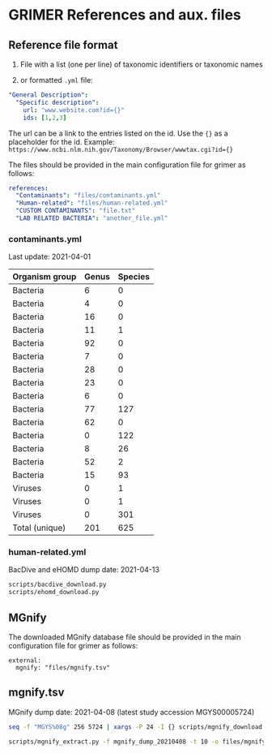 # GRIMER References and aux. files

## Reference file format

1) File with a list (one per line) of taxonomic identifiers or taxonomic names

2) or formatted `.yml` file:


```yaml
"General Description":
  "Specific description":
    url: "www.website.com?id={}" 
    ids: [1,2,3]
```


The url can be a link to the entries listed on the id. Use the `{}` as a placeholder for the id. Example: `https://www.ncbi.nlm.nih.gov/Taxonomy/Browser/wwwtax.cgi?id={}`

The files should be provided in the main configuration file for grimer as follows:

```yaml
references:
  "Contaminants": "files/contaminants.yml"
  "Human-related": "files/human-related.yml" 
  "CUSTOM CONTAMINANTS": "file.txt"
  "LAB RELATED BACTERIA": "another_file.yml"
```

### contaminants.yml

Last update: 2021-04-01

 | Organism group | Genus | Species |
 |----------------|-------|---------|
 | Bacteria | 6 | 0 | 1998 Tanner, M.A. et al. |
 | Bacteria | 4 | 0 | 2003 Grahn, N. et al. |
 | Bacteria | 16 | 0 | 2006 Barton, H.A. et al. |
 | Bacteria | 11 | 1 | 2014 Laurence, M. et al. |
 | Bacteria | 92 | 0 | 2014 Salter, S.J. et al. |
 | Bacteria | 7 | 0 | 2015 Jervis-Bardy, J. et al. |
 | Bacteria | 28 | 0 | 2015 Jousselin, E. et al. | 
 | Bacteria | 23 | 0 | 2016 Lauder, A.P. et al. |
 | Bacteria | 6 | 0 | 2016 Lazarevic, V. et al. | 
 | Bacteria | 77 | 127 | 2016 Glassing, A. et al. |
 | Bacteria | 62 | 0 | 2017 Salter, S.J. et al. |
 | Bacteria | 0 | 122 | 2018 Kirstahler, P. et al. |
 | Bacteria | 8 | 26 | 2019 de Goffau, M.C. et al. | 
 | Bacteria | 52 | 2 | 2019 Weyrich, L.S. et al. |
 | Bacteria | 15 | 93 | 2020 Nejman D. et al. |
 | Viruses | 0 | 1 | 2015 Mukherjee, S. et al. |
 | Viruses | 0 | 1 | 2015 Kjartansdóttir, K.R. et al. |
 | Viruses | 0 | 301 | 2019 Asplund, M. et al. |
 | Total (unique) | 201 | 625 | |

### human-related.yml

BacDive and eHOMD dump date: 2021-04-13

```bash
scripts/bacdive_download.py
scripts/ehomd_download.py
```

## MGnify

The downloaded MGnify database file should be provided in the main configuration file for grimer as follows:

    external:
      mgnify: "files/mgnify.tsv"

## mgnify.tsv

MGnify dump date: 2021-04-08 (latest study accession MGYS00005724)

```bash
seq -f "MGYS%08g" 256 5724 | xargs -P 24 -I {} scripts/mgnify_download.py {} mgnify_dump_20210408/ > mgnify_dump_20210408.log 2>|1 |

scripts/mgnify_extract.py -f mgnify_dump_20210408 -t 10 -o files/mgnify.tsv
```
